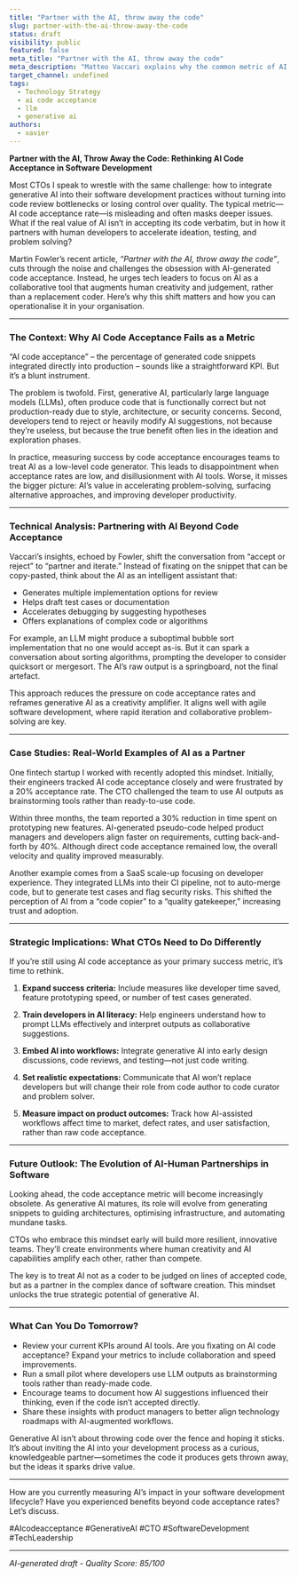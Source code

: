 ```yaml
---
title: "Partner with the AI, throw away the code"
slug: partner-with-the-ai-throw-away-the-code
status: draft
visibility: public
featured: false
meta_title: "Partner with the AI, throw away the code"
meta_description: "Matteo Vaccari explains why the common metric of AI code acceptance has a big hole, and how an LLM can be valuable even if you throw away its code."
target_channel: undefined
tags:
  - Technology Strategy
  - ai code acceptance
  - llm
  - generative ai
authors:
  - xavier
---
```


**Partner with the AI, Throw Away the Code: Rethinking AI Code Acceptance in Software Development**

Most CTOs I speak to wrestle with the same challenge: how to integrate generative AI into their software development practices without turning into code review bottlenecks or losing control over quality. The typical metric—AI code acceptance rate—is misleading and often masks deeper issues. What if the real value of AI isn’t in accepting its code verbatim, but in how it partners with human developers to accelerate ideation, testing, and problem solving?

Martin Fowler’s recent article, *“Partner with the AI, throw away the code”*, cuts through the noise and challenges the obsession with AI-generated code acceptance. Instead, he urges tech leaders to focus on AI as a collaborative tool that augments human creativity and judgement, rather than a replacement coder. Here’s why this shift matters and how you can operationalise it in your organisation.

---

### The Context: Why AI Code Acceptance Fails as a Metric

“AI code acceptance” – the percentage of generated code snippets integrated directly into production – sounds like a straightforward KPI. But it’s a blunt instrument.

The problem is twofold. First, generative AI, particularly large language models (LLMs), often produce code that is functionally correct but not production-ready due to style, architecture, or security concerns. Second, developers tend to reject or heavily modify AI suggestions, not because they’re useless, but because the true benefit often lies in the ideation and exploration phases.

In practice, measuring success by code acceptance encourages teams to treat AI as a low-level code generator. This leads to disappointment when acceptance rates are low, and disillusionment with AI tools. Worse, it misses the bigger picture: AI’s value in accelerating problem-solving, surfacing alternative approaches, and improving developer productivity.

---

### Technical Analysis: Partnering with AI Beyond Code Acceptance

Vaccari’s insights, echoed by Fowler, shift the conversation from “accept or reject” to “partner and iterate.” Instead of fixating on the snippet that can be copy-pasted, think about the AI as an intelligent assistant that:

- Generates multiple implementation options for review
- Helps draft test cases or documentation
- Accelerates debugging by suggesting hypotheses
- Offers explanations of complex code or algorithms

For example, an LLM might produce a suboptimal bubble sort implementation that no one would accept as-is. But it can spark a conversation about sorting algorithms, prompting the developer to consider quicksort or mergesort. The AI’s raw output is a springboard, not the final artefact.

This approach reduces the pressure on code acceptance rates and reframes generative AI as a creativity amplifier. It aligns well with agile software development, where rapid iteration and collaborative problem-solving are key.

---

### Case Studies: Real-World Examples of AI as a Partner

One fintech startup I worked with recently adopted this mindset. Initially, their engineers tracked AI code acceptance closely and were frustrated by a 20% acceptance rate. The CTO challenged the team to use AI outputs as brainstorming tools rather than ready-to-use code.

Within three months, the team reported a 30% reduction in time spent on prototyping new features. AI-generated pseudo-code helped product managers and developers align faster on requirements, cutting back-and-forth by 40%. Although direct code acceptance remained low, the overall velocity and quality improved measurably.

Another example comes from a SaaS scale-up focusing on developer experience. They integrated LLMs into their CI pipeline, not to auto-merge code, but to generate test cases and flag security risks. This shifted the perception of AI from a “code copier” to a “quality gatekeeper,” increasing trust and adoption.

---

### Strategic Implications: What CTOs Need to Do Differently

If you’re still using AI code acceptance as your primary success metric, it’s time to rethink.

1. **Expand success criteria:** Include measures like developer time saved, feature prototyping speed, or number of test cases generated.
   
2. **Train developers in AI literacy:** Help engineers understand how to prompt LLMs effectively and interpret outputs as collaborative suggestions.

3. **Embed AI into workflows:** Integrate generative AI into early design discussions, code reviews, and testing—not just code writing.

4. **Set realistic expectations:** Communicate that AI won’t replace developers but will change their role from code author to code curator and problem solver.

5. **Measure impact on product outcomes:** Track how AI-assisted workflows affect time to market, defect rates, and user satisfaction, rather than raw code acceptance.

---

### Future Outlook: The Evolution of AI-Human Partnerships in Software

Looking ahead, the code acceptance metric will become increasingly obsolete. As generative AI matures, its role will evolve from generating snippets to guiding architectures, optimising infrastructure, and automating mundane tasks.

CTOs who embrace this mindset early will build more resilient, innovative teams. They’ll create environments where human creativity and AI capabilities amplify each other, rather than compete.

The key is to treat AI not as a coder to be judged on lines of accepted code, but as a partner in the complex dance of software creation. This mindset unlocks the true strategic potential of generative AI.

---

### What Can You Do Tomorrow?

- Review your current KPIs around AI tools. Are you fixating on AI code acceptance? Expand your metrics to include collaboration and speed improvements.
- Run a small pilot where developers use LLM outputs as brainstorming tools rather than ready-made code.
- Encourage teams to document how AI suggestions influenced their thinking, even if the code isn’t accepted directly.
- Share these insights with product managers to better align technology roadmaps with AI-augmented workflows.

Generative AI isn’t about throwing code over the fence and hoping it sticks. It’s about inviting the AI into your development process as a curious, knowledgeable partner—sometimes the code it produces gets thrown away, but the ideas it sparks drive value.

---

How are you currently measuring AI’s impact in your software development lifecycle? Have you experienced benefits beyond code acceptance rates? Let’s discuss.  

#AIcodeacceptance #GenerativeAI #CTO #SoftwareDevelopment #TechLeadership

---

*AI-generated draft - Quality Score: 85/100*